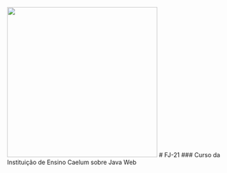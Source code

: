 
<img src="http://sergiolopes.github.io/css3-experimentos/logo-caelum-css3/caelum-logo.png" width="350"/>
# FJ-21
### Curso da Instituição de Ensino Caelum sobre Java Web
